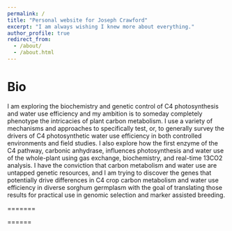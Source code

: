 ```yaml
---
permalink: /
title: "Personal website for Joseph Crawford"
excerpt: "I am always wishing I knew more about everything."
author_profile: true
redirect_from: 
  - /about/
  - /about.html
---
```


Bio
======
I am exploring the biochemistry and genetic control of C4 photosynthesis and water use efficiency and my ambition is to someday completely phenotype the intricacies of plant carbon metabolism. I use a variety of mechanisms and approaches to specifically test, or, to generally survey the drivers of C4 photosynthetic water use efficiency in both controlled environments and field studies. I also explore how the first enzyme of the C4 pathway, carbonic anhydrase, influences photosynthesis and water use of the whole-plant using gas exchange, biochemistry, and real-time 13CO2 analysis. I have the conviction that carbon metabolism and water use are untapped genetic resources, and I am trying to discover the genes that potentially drive differences in C4 crop carbon metabolism and water use efficiency in diverse sorghum germplasm with the goal of translating those results for practical use in genomic selection and marker assisted breeding.  


=======



======

